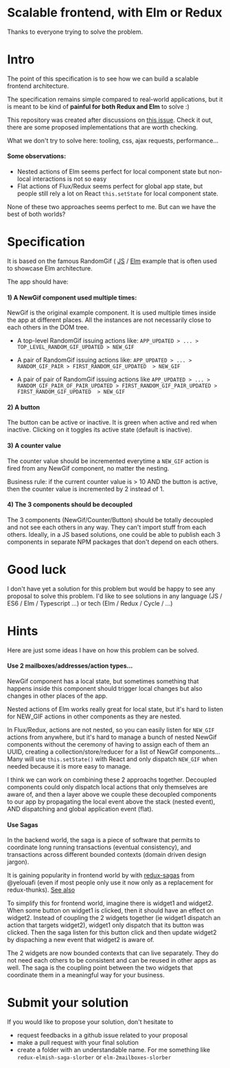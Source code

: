 # Scalable frontend, with Elm or Redux

Thanks to everyone trying to solve the problem.

# Intro

The point of this specification is to see how we can build a scalable frontend architecture.

The specification remains simple compared to real-world applications, but it is meant to be kind of **painful for both Redux and Elm** to solve :)

This repository was created after discussions on [this issue](https://github.com/jarvisaoieong/redux-architecture/issues/1). 
Check it out, there are some proposed implementations that are worth checking.

What we don't try to solve here: tooling, css, ajax requests, performance...

#### Some observations:

- Nested actions of Elm seems perfect for local component state but non-local interactions is not so easy
- Flat actions of Flux/Redux seems perfect for global app state, but people still rely a lot on React `this.setState` for local component state.

None of these two approaches seems perfect to me. But can we have the best of both worlds?

# Specification

It is based on the famous RandomGif ( [JS](https://github.com/jarvisaoieong/redux-architecture) / [Elm](https://github.com/evancz/elm-architecture-tutorial) example that is often used to showcase Elm architecture.

The app should have:

#### 1) A NewGif component used multiple times:

NewGif is the original example component. It is used multiple times inside the app at different places. All the instances are not necessarily close to each others in the DOM tree.

- A top-level RandomGif issuing actions like:
`APP_UPDATED > ... > TOP_LEVEL_RANDOM_GIF_UPDATED > NEW_GIF`

- A pair of RandomGif issuing actions like:
`APP_UPDATED > ... > RANDOM_GIF_PAIR > FIRST_RANDOM_GIF_UPDATED  > NEW_GIF`

- A pair of pair of RandomGif issuing actions like 
`APP_UPDATED > ... > RANDOM_GIF_PAIR_OF_PAIR_UPDATED > FIRST_RANDOM_GIF_PAIR_UPDATED > FIRST_RANDOM_GIF_UPDATED  > NEW_GIF`


#### 2) A button

The button can be active or inactive. It is green when active and red when inactive. Clicking on it toggles its active state (default is inactive).

#### 3) A counter value

The counter value should be incremented everytime a `NEW_GIF` action is fired from any NewGif component, no matter the nesting.

Business rule: if the current counter value is > 10 AND the button is active, then the counter value is incremented by 2 instead of 1.

#### 4) The 3 components should be decoupled

The 3 components (NewGif/Counter/Button) should be totally decoupled and not see each others in any way. 
They can't import stuff from each others. 
Ideally, in a JS based solutions, one could be able to publish each 3 components in separate NPM packages that don't depend on each others.


# Good luck

I don't have yet a solution for this problem but would be happy to see any proposal to solve this problem. 
I'd like to see solutions in any language (JS / ES6 / Elm / Typescript ...) or tech (Elm / Redux / Cycle / ...)

# Hints


Here are just some ideas I have on how this problem can be solved.

#### Use 2 mailboxes/addresses/action types...

NewGif component has a local state, but sometimes something that happens inside this component should trigger local changes but also changes in other places of the app.

Nested actions of Elm works really great for local state, but it's hard to listen for NEW_GIF actions in other components as they are nested. 

In Flux/Redux, actions are not nested, so you can easily listen for `NEW_GIF` actions from anywhere, but it's hard to manage a bunch of nested NewGif components without the ceremony of having to assign each of them an UUID, creating a collection/store/reducer for a list of NewGif components... Many will use `this.setState()` with React and only dispatch `NEW_GIF` when needed because it is more easy to manage.
 
I think we can work on combining these 2 approachs together. Decoupled components could only dispatch local actions that only themselves are aware of, and then a layer above we couple these decoupled components to our app by propagating the local event above the stack (nested event), AND dispatching and global application event (flat).


#### Use Sagas

In the backend world, the saga is a piece of software that permits to coordinate long running transactions (eventual consistency), and transactions across different bounded contexts (domain driven design jargon).

It is gaining popularity in frontend world by with [redux-sagas](https://github.com/yelouafi/redux-saga) from @yelouafi (even if most people only use it now only as a replacement for redux-thunks). [See also](http://stackoverflow.com/questions/34570758/why-do-we-need-middleware-for-async-flow-in-redux/34623840#34623840)

To simplify this for frontend world, imagine there is widget1 and widget2. When some button on widget1 is clicked, then it should have an effect on widget2. Instead of coupling the 2 widgets together (ie widget1 dispatch an action that targets widget2), widget1 only dispatch that its button was clicked. Then the saga listen for this button click and then update widget2 by dispaching a new event that widget2 is aware of.

 The 2 widgets are now bounded contexts that can live separately. They do not need each others to be consistent and can be reused in other apps as well. The saga is the coupling point between the two widgets that coordinate them in a meaningful way for your business.


# Submit your solution


If you would like to propose your solution, don't hesitate to 
- request feedbacks in a github issue related to your proposal
- make a pull request with your final solution
- create a folder with an understandable name. For me something like `redux-elmish-saga-slorber` or `elm-2mailboxes-slorber`
